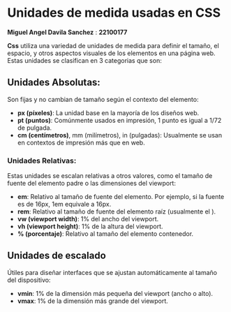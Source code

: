 # Unidades de medida usadas en CSS

**Miguel Angel Davila Sanchez** : **22100177**

**Css** utiliza una variedad de unidades de medida para definir el tamaño, el espacio, y otros aspectos visuales de los elementos en una página web. Estas unidades se  clasifican en 3 categorias que son:


## Unidades Absolutas:
Son fijas y no cambian de tamaño según el contexto del elemento:
* **px (píxeles)**: La unidad base en la mayoría de los diseños web.
* **pt (puntos)**: Comúnmente usados en impresión, 1 punto es igual a 1/72 de pulgada.
* **cm (centímetros)**, mm (milímetros), in (pulgadas): Usualmente se usan en contextos de impresión más que en web.


### Unidades Relativas: 
Estas unidades se escalan relativas a otros valores, como el tamaño de fuente del elemento padre o las dimensiones del viewport:
* **em**: Relativo al tamaño de fuente del elemento. Por ejemplo, si la fuente es de 16px, 1em equivale a 16px.
* **rem**: Relativo al tamaño de fuente del elemento raíz (usualmente el <html>).
* **vw (viewport width)**: 1% del ancho del viewport.
* **vh (viewport height)**: 1% de la altura del viewport.
* **% (porcentaje)**: Relativo al tamaño del elemento contenedor.

## Unidades de escalado
Útiles para diseñar interfaces que se ajustan automáticamente al tamaño del dispositivo:

* **vmin**: 1% de la dimensión más pequeña del viewport (ancho o alto).
* **vmax**: 1% de la dimensión más grande del viewport.
